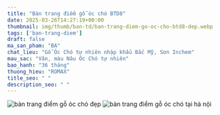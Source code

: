 ```yaml
---
title: "Bàn trang điểm gỗ óc chó BTD8"
date: 2025-03-26T14:27:19+00:00
thumbnail: img/thumb/ban-td/ban-trang-diem-go-oc-cho-btd8-dep.webp
tags: ['ban-trang-diem']
draft: false
ma_san_pham: "BA"
chat_lieu: "Gỗ Óc Chó tự nhiên nhập khẩu Bắc Mỹ, Sơn Inchem"
mau_sac: "Vân, màu Nâu Óc Chó tự nhiên"
bao_hanh: "36 tháng"
thuong_hieu: "ROMAX"
title_seo: " "
description_seo: " "
---
```

![bàn trang điểm gỗ óc chó đẹp](/img/ban-td/btd8/ban-trang-diem-go-oc-cho-btd8-00-1.webp)
![bàn trang điểm gỗ óc chó tại hà nội](/img/ban-td/btd8/ban-trang-diem-go-oc-cho-btd8-00-2.webp)